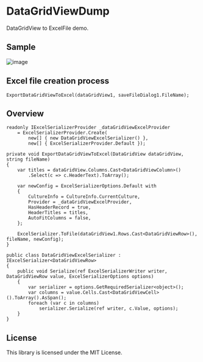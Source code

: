 # DataGridViewDump

DataGridView to ExcelFile demo.

## Sample

![image](https://user-images.githubusercontent.com/16958552/186148469-1d721265-357f-4f95-8ba7-0ed059f24e76.png)

## Excel file creation process

~~~
ExportDataGridViewToExcel(dataGridView1, saveFileDialog1.FileName);
~~~

## Overview

~~~
readonly IExcelSerializerProvider _dataGridViewExcelProvider
    = ExcelSerializerProvider.Create(
        new[] { new DataGridViewExcelSerializer() },
        new[] { ExcelSerializerProvider.Default });

~~~

~~~
private void ExportDataGridViewToExcel(DataGridView dataGridView, string fileName)
{
    var titles = dataGridView.Columns.Cast<DataGridViewColumn>()
        .Select(c => c.HeaderText).ToArray();

    var newConfig = ExcelSerializerOptions.Default with
    {
        CultureInfo = CultureInfo.CurrentCulture,
        Provider = _dataGridViewExcelProvider,
        HasHeaderRecord = true,
        HeaderTitles = titles,
        AutoFitColumns = false,
    };

    ExcelSerializer.ToFile(dataGridView1.Rows.Cast<DataGridViewRow>(), fileName, newConfig);
}
~~~

~~~
public class DataGridViewExcelSerializer : IExcelSerializer<DataGridViewRow>
{
    public void Serialize(ref ExcelSerializerWriter writer, DataGridViewRow value, ExcelSerializerOptions options)
    {
        var serializer = options.GetRequiredSerializer<object>();
        var columns = value.Cells.Cast<DataGridViewCell>().ToArray().AsSpan();
        foreach (var c in columns)
            serializer.Serialize(ref writer, c.Value, options);
    }
}
~~~

## License
This library is licensed under the MIT License.

